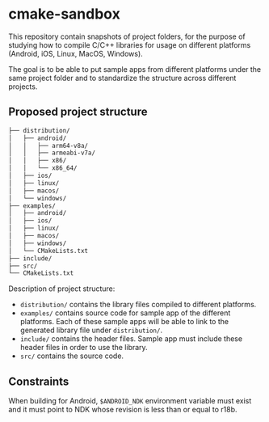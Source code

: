 # cmake-sandbox

This repository contain snapshots of project folders, for the purpose of studying how to compile C/C++ libraries for usage on different platforms (Android, iOS, Linux, MacOS, Windows).

The goal is to be able to put sample apps from different platforms under the same project folder and to standardize the structure across different projects.

## Proposed project structure

```bash
├── distribution/
│   ├── android/
│   │   ├── arm64-v8a/
│   │   ├── armeabi-v7a/
│   │   ├── x86/
│   │   └── x86_64/
│   ├── ios/
│   ├── linux/
│   ├── macos/
│   └── windows/
├── examples/
│   ├── android/
│   ├── ios/
│   ├── linux/
│   ├── macos/
│   ├── windows/
│   └── CMakeLists.txt
├── include/
├── src/
└── CMakeLists.txt
```

Description of project structure:
* `distribution/` contains the library files compiled to different platforms.
* `examples/` contains source code for sample app of the different platforms. Each of these sample apps will be able to link to the generated library file under `distribution/`.
* `include/` contains the header files. Sample app must include these header files in order to use the library.
* `src/` contains the source code.

## Constraints

When building for Android, `$ANDROID_NDK` environment variable must exist and it must point to NDK whose revision is less than or equal to r18b.
